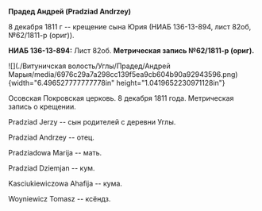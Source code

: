 **Прадед Андрей (Pradziad Andrzey)**

8 декабря 1811 г -- крещение сына Юрия (НИАБ 136-13-894, лист 82об,
№62/1811-р (ориг)).

**НИАБ 136-13-894:** Лист 82об. **Метрическая запись №62/1811-р
(ориг).**

![](./Витуничская волость/Углы/Прадед/Андрей Марыя/media/6976c29a7a298cc139f5ea9cb604b90a92943596.png){width="6.496527777777778in"
height="1.0419652230971128in"}

Осовская Покровская церковь. 8 декабря 1811 года. Метрическая запись о
крещении.

Pradziad Jerzy -- сын родителей с деревни Углы.

Pradziad Andrzey -- отец.

Pradziadowa Marija -- мать.

Pradziad Dziemjan -- кум.

Kasciukiewiczowa Ahafija -- кума.

Woyniewicz Tomasz -- ксёндз.
